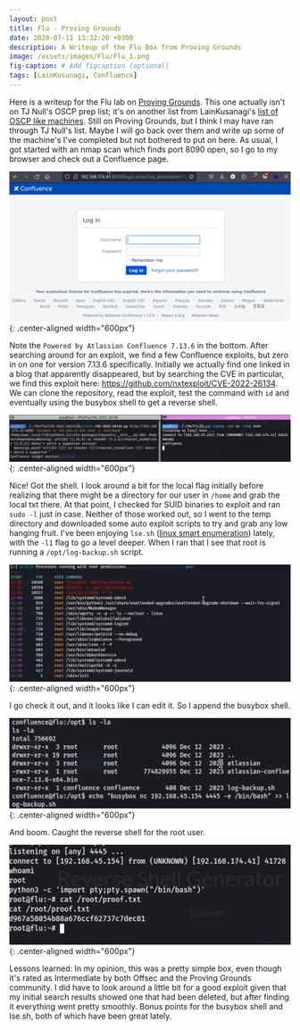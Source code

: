 ```yaml
---
layout: post
title: Flu - Proving Grounds
date: 2020-07-11 13:32:20 +0300
description: A Writeup of the Flu Box from Proving Grounds
image: /assets/images/Flu/Flu_1.png
fig-caption: # Add figcaption (optional)
tags: [LainKusunagi, Confluence]
---
```


Here is a writeup for the Flu lab on [Proving Grounds](https://www.offsec.com/labs/). This one actually isn't on TJ Null's OSCP prep list; it's on another list from LainKusanagi's [list of OSCP like machines](https://www.reddit.com/r/oscp/comments/1c8pzyz/lainkusanagi_list_of_oscp_like_machines/). Still on Proving Grounds, but I think I may have ran through TJ Null's list. Maybe I will go back over them and write up some of the machine's I've completed but not bothered to put on here. As usual, I got started with an nmap scan which finds port 8090 open, so I go to my browser and check out a Confluence page. 

![Flu_1.png](/assets/images/Flu/Flu_1.png){: .center-aligned width="600px"}

Note the `Powered by Atlassian Confluence 7.13.6` in the bottom. After searching around for an exploit, we find a few Confluence exploits, but zero in on one for version 7.13.6 specifically. Initially we actually find one linked in a blog that apparently disappeared, but by searching the CVE in particular, we find this exploit here: https://github.com/nxtexploit/CVE-2022-26134. We can clone the repository, read the exploit, test the command with `id` and eventually using the busybox shell to get a reverse shell. 

![Flu_2.png](/assets/images/Flu/Flu_2.png){: .center-aligned width="600px"}

Nice! Got the shell. I look around a bit for the local flag initially before realizing that there might be a directory for our user in `/home` and grab the local txt there. At that point, I checked for SUID binaries to exploit and ran `sudo -l` just in case. Neither of those worked out, so I went to the temp directory and downloaded some auto exploit scripts to try and grab any low hanging fruit. I've been enjoying `lse.sh` ([linux smart enumeration](https://github.com/diego-treitos/linux-smart-enumeration)) lately, with the `-l1` flag to go a level deeper. When I ran that I see that root is running a `/opt/log-backup.sh` script. 

![Flu_3.png](/assets/images/Flu/Flu_3.png){: .center-aligned width="600px"}

I go check it out, and it looks like I can edit it. So I append the busybox shell.

![Flu_4.png](/assets/images/Flu/Flu_4.png){: .center-aligned width="600px"}

And boom. Caught the reverse shell for the root user. 

![Flu_5.png](/assets/images/Flu/Flu_5.png){: .center-aligned width="600px"}

Lessons learned: In my opinion, this was a pretty simple box, even though it's rated as Intermediate by both Offsec and the Proving Grounds community. I did have to look around a little bit for a good exploit given that my initial search results showed one that had been deleted, but after finding it everything went pretty smoothly. Bonus points for the busybox shell and lse.sh, both of which have been great lately. 

